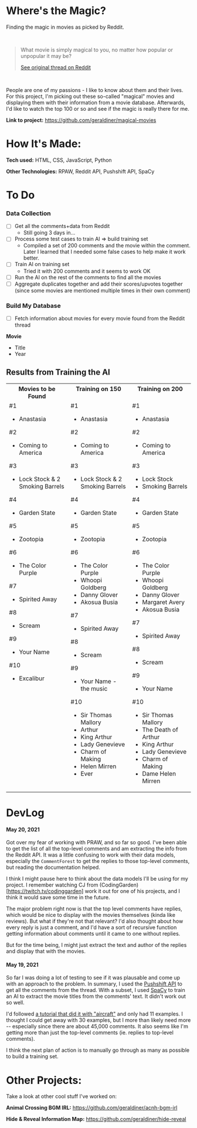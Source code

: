 # Where's the Magic?

Finding the magic in movies as picked by Reddit.

<br>
<blockquote>What movie is simply magical to you, no matter how popular or unpopular it may be?

[See original thread on Reddit](https://www.reddit.com/r/AskReddit/comments/mx0pwd/what_movie_is_simply_magical_to_you_no_matter_how/)

</blockquote>
</br>

People are one of my passions - I like to know about them and their lives. For this project, I'm picking out these so-called "magical" movies and displaying them with their information from a movie database. Afterwards, I'd like to watch the top 100 or so and see if the magic is really there for me.

**Link to project:** https://github.com/geraldiner/magical-movies

# How It's Made:

**Tech used:** HTML, CSS, JavaScript, Python

**Other Technologies:** RPAW, Reddit API, Pushshift API, SpaCy

# To Do

### Data Collection

- [ ] Get all the comments+data from Reddit
  - Still going 3 days in...
- [ ] Process some test cases to train AI => build training set
  - Compiled a set of 200 comments and the movie within the comment. Later I learned that I needed some false cases to help make it work better.
- [ ] Train AI on training set
  - Tried it with 200 comments and it seems to work OK
- [ ] Run the AI on the rest of the comments to find all the movies
- [ ] Aggregate duplicates together and add their scores/upvotes together (since some movies are mentioned multiple times in their own comment)

### Build My Database

- [ ] Fetch information about movies for every movie found from the Reddit thread

**Movie**

- Title
- Year

## Results from Training the AI

<table >
<tr valign="top">
<th>Movies to be Found</th>
<th>Training on 150</th>
<th>Training on 200</th>
</tr>
<tr valign="top">
<td width="33%">
#1

- Anastasia

#2

- Coming to America

#3

- Lock Stock & 2 Smoking Barrels

#4

- Garden State

#5

- Zootopia

#6

- The Color Purple

#7

- Spirited Away

#8

- Scream

#9

- Your Name

#10

- Excalibur

</td>
<td width="33%">
#1

- Anastasia

#2

- Coming to America

#3

- Lock Stock & 2 Smoking Barrels

#4

- Garden State

#5

- Zootopia

#6

- The Color Purple
- Whoopi Goldberg
- Danny Glover
- Akosua Busia

#7

- Spirited Away

#8

- Scream

#9

- Your Name - the music

#10

- Sir Thomas Mallory
- Arthur
- King Arthur
- Lady Genevieve
- Charm of Making
- Helen Mirren
- Ever
</td>
<td width="33%">
#1

- Anastasia

#2

- Coming to America

#3

- Lock Stock
- Smoking Barrels

#4

- Garden State

#5

- Zootopia

#6

- The Color Purple
- Whoopi Goldberg
- Danny Glover
- Margaret Avery
- Akosua Busia

#7

- Spirited Away

#8

- Scream

#9

- Your Name

#10

- Sir Thomas Mallory
- The Death of Arthur
- King Arthur
- Lady Genevieve
- Charm of Making
- Dame Helen Mirren
</td>
</tr>
</table>

# DevLog

#### May 20, 2021

Got over my fear of working with PRAW, and so far so good. I've been able to get the list of all the top-level comments and am extracting the info from the Reddit API. It was a little confusing to work with their data models, especially the `CommentForest` to get the replies to those top-level comments, but reading the documentation helped.

I think I might pause here to think about the data models I'll be using for my project. I remember watching CJ from (CodingGarden)[https://twitch.tv/codinggarden] work it out for one of his projects, and I think it would save some time in the future.

The major problem right now is that the top level comments have replies, which would be nice to display with the movies themselves (kinda like reviews). But what if they're not that relevant? I'd also thought about how every reply is just a comment, and I'd have a sort of recursive function getting information about comments until it came to one without replies.

But for the time being, I might just extract the text and author of the replies and display that with the movies.

#### May 19, 2021

So far I was doing a lot of testing to see if it was plausable and come up with an approach to the problem. In summary, I used the [Pushshift API](https://pushshift.io/) to get all the comments from the thread. With a subset, I used [SpaCy](https://spacy.io/) to train an AI to extract the movie titles from the comments' text. It didn't work out so well.

I'd followed [a tutorial that did it with "aircraft"](https://towardsdatascience.com/using-spacy-3-0-to-build-a-custom-ner-model-c9256bea098) and only had 11 examples. I thought I could get away with 30 examples, but I more than likely need more -- especially since there are about 45,000 comments. It also seems like I'm getting more than just the top-level comments (ie. replies to top-level comments).

I think the next plan of action is to manually go through as many as possible to build a training set.

<!-- # Optimizations



# Lessons Learned: -->

# Other Projects:

Take a look at other cool stuff I've worked on:

**Animal Crossing BGM IRL:** <a href='https://github.com/geraldiner/acnh-bgm-irl' target='_blank'>https://github.com/geraldiner/acnh-bgm-irl</a>

**Hide & Reveal Information Map:** <a href='https://github.com/geraldiner/hide-reveal' target='_blank'>https://github.com/geraldiner/hide-reveal</a>
